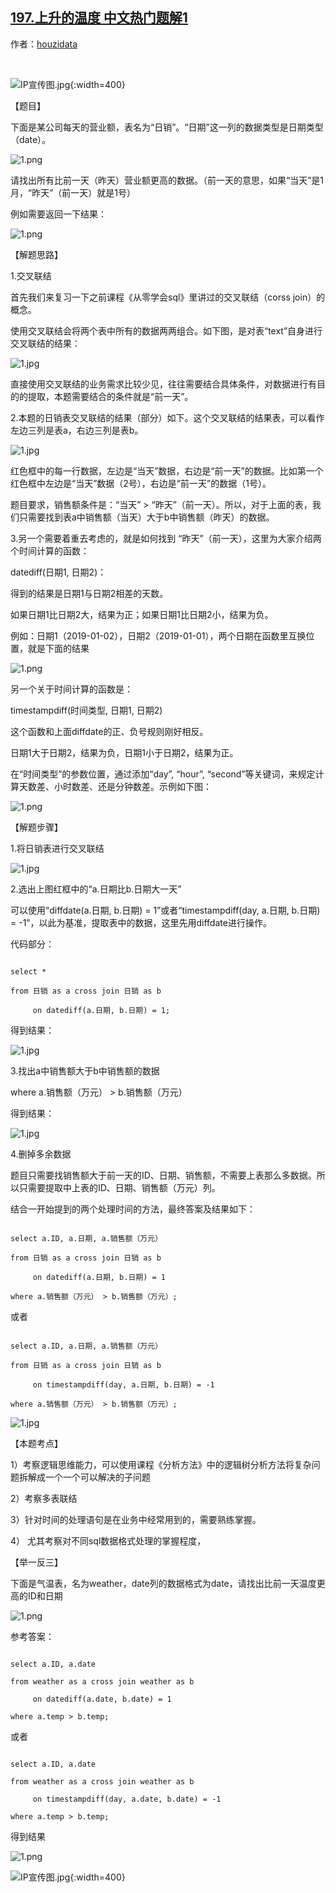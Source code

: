 ## [197.上升的温度 中文热门题解1](https://leetcode.cn/problems/rising-temperature/solutions/100000/tu-jie-sqlmian-shi-ti-ru-he-bi-jiao-ri-qi-shu-ju-b)

作者：[houzidata](https://leetcode.cn/u/houzidata)

​
![IP宣传图.jpg](https://pic.leetcode.cn/1677049199-UpIHhd-IP%E5%AE%A3%E4%BC%A0%E5%9B%BE.jpg){:width=400}
【题目】
下面是某公司每天的营业额，表名为“日销”。“日期”这一列的数据类型是日期类型（date）。

![1.png](https://pic.leetcode-cn.com/6b3a7e929e0c6a3cc1d424c48ff47b5d85b7b1aab0199e548ae19c7ab6bad5a6-1.png)


请找出所有比前一天（昨天）营业额更高的数据。（前一天的意思，如果“当天”是1月，“昨天”（前一天）就是1号）

例如需要返回一下结果：

![1.png](https://pic.leetcode-cn.com/f69aff7a115ab250af7782600bea8721cbd5e425ef7637d893314ec57383d8f2-1.png)


【解题思路】

1.交叉联结

首先我们来复习一下之前课程《从零学会sql》里讲过的交叉联结（corss join）的概念。

使用交叉联结会将两个表中所有的数据两两组合。如下图，是对表“text”自身进行交叉联结的结果：
![1.jpg](https://pic.leetcode-cn.com/c6426f81fe0cc6ad436d93bbe04243d27642392e51de57ba46c1ddf6e9e346c9-1.jpg)


直接使用交叉联结的业务需求比较少见，往往需要结合具体条件，对数据进行有目的的提取，本题需要结合的条件就是“前一天”。

2.本题的日销表交叉联结的结果（部分）如下。这个交叉联结的结果表，可以看作左边三列是表a，右边三列是表b。
![1.jpg](https://pic.leetcode-cn.com/46ad928053925cf8a61d5b2037fbe442054290341a9cff8ab3bb897b3a60f041-1.jpg)

红色框中的每一行数据，左边是“当天”数据，右边是“前一天”的数据。比如第一个红色框中左边是“当天”数据（2号），右边是“前一天”的数据（1号）。

题目要求，销售额条件是：“当天” > “昨天”（前一天）。所以，对于上面的表，我们只需要找到表a中销售额（当天）大于b中销售额（昨天）的数据。

3.另一个需要着重去考虑的，就是如何找到 “昨天”（前一天），这里为大家介绍两个时间计算的函数：
datediff(日期1, 日期2)：
得到的结果是日期1与日期2相差的天数。
如果日期1比日期2大，结果为正；如果日期1比日期2小，结果为负。

例如：日期1（2019-01-02），日期2（2019-01-01），两个日期在函数里互换位置，就是下面的结果

![1.png](https://pic.leetcode-cn.com/97d3e95d343fe80c2c3a934021893a3e7518d0ff17b3a84cadb3e9f9ed53de6c-1.png)


另一个关于时间计算的函数是：
timestampdiff(时间类型, 日期1, 日期2)
这个函数和上面diffdate的正、负号规则刚好相反。
日期1大于日期2，结果为负，日期1小于日期2，结果为正。

在“时间类型”的参数位置，通过添加“day”, “hour”, “second”等关键词，来规定计算天数差、小时数差、还是分钟数差。示例如下图：
![1.png](https://pic.leetcode-cn.com/006f72189f8a62549e64a2236cc9dc03d484e914e49dfa4d7a061f0e758983e4-1.png)


【解题步骤】
1.将日销表进行交叉联结
![1.jpg](https://pic.leetcode-cn.com/6b69e6cbde87d280749bcb6435ea62d0d5d6c4a1bc2c94bee8924e53dfbf8d68-1.jpg)


2.选出上图红框中的“a.日期比b.日期大一天”

可以使用“diffdate(a.日期, b.日期) = 1”或者“timestampdiff(day, a.日期, b.日期) = -1”，以此为基准，提取表中的数据，这里先用diffdate进行操作。

代码部分：
```
select *
from 日销 as a cross join 日销 as b 
     on datediff(a.日期, b.日期) = 1;
```

得到结果：
![1.jpg](https://pic.leetcode-cn.com/7a26da3ad8f99df55ed2e1114fcac01abdf70b8dd143216ddfbdd268c21137de-1.jpg)


3.找出a中销售额大于b中销售额的数据

where a.销售额（万元） > b.销售额（万元）


得到结果：
![1.jpg](https://pic.leetcode-cn.com/91e27d2cf78b1b935c79f1d5ad885bd9cb062c35519e91b7bd20726e9dbcec40-1.jpg)


4.删掉多余数据

题目只需要找销售额大于前一天的ID、日期、销售额，不需要上表那么多数据。所以只需要提取中上表的ID、日期、销售额（万元）列。
结合一开始提到的两个处理时间的方法，最终答案及结果如下：

```
select a.ID, a.日期, a.销售额（万元）
from 日销 as a cross join 日销 as b 
     on datediff(a.日期, b.日期) = 1
where a.销售额（万元） > b.销售额（万元）;
```

或者
```
select a.ID, a.日期, a.销售额（万元）
from 日销 as a cross join 日销 as b 
     on timestampdiff(day, a.日期, b.日期) = -1
where a.销售额（万元） > b.销售额（万元）;
```

![1.jpg](https://pic.leetcode-cn.com/b0849d33f09efa06bf707613211824c9e0b749cd6f31af0e27a5ea5cd87ec199-1.jpg)



【本题考点】
1）考察逻辑思维能力，可以使用课程《分析方法》中的逻辑树分析方法将复杂问题拆解成一个一个可以解决的子问题
2）考察多表联结
3）针对时间的处理语句是在业务中经常用到的，需要熟练掌握。
4） 尤其考察对不同sql数据格式处理的掌握程度，

【举一反三】
下面是气温表，名为weather，date列的数据格式为date，请找出比前一天温度更高的ID和日期
![1.png](https://pic.leetcode-cn.com/8b2368de8e9ffcbff38695d6fd4a84cec47c3de18f9e70a9cdc3d235c81028dd-1.png)

参考答案：
```
select a.ID, a.date
from weather as a cross join weather as b 
     on datediff(a.date, b.date) = 1
where a.temp > b.temp;
```

或者
```
select a.ID, a.date
from weather as a cross join weather as b 
     on timestampdiff(day, a.date, b.date) = -1
where a.temp > b.temp;
```

得到结果
![1.png](https://pic.leetcode-cn.com/a68b6d32cb82e823aa68981eaa64d7eaec42919ecf0e2275778e924aa712c075-1.png)

![IP宣传图.jpg](https://pic.leetcode.cn/1677049209-WSSwqb-IP%E5%AE%A3%E4%BC%A0%E5%9B%BE.jpg){:width=400}
